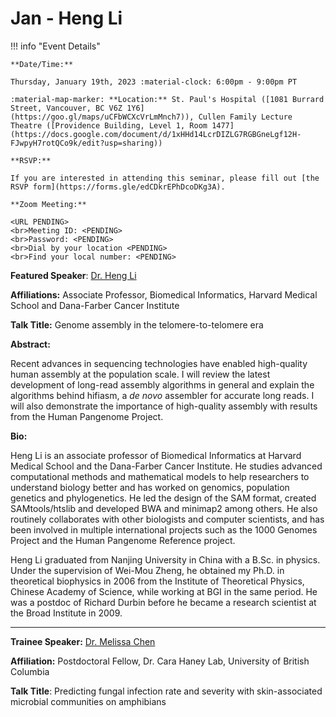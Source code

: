 # Jan - Heng Li

!!! info "Event Details"

    **Date/Time:**

    Thursday, January 19th, 2023 :material-clock: 6:00pm - 9:00pm PT

    :material-map-marker: **Location:** St. Paul's Hospital ([1081 Burrard Street, Vancouver, BC V6Z 1Y6](https://goo.gl/maps/uCFbWCXcVrLmMnch7)), Cullen Family Lecture Theatre ([Providence Building, Level 1, Room 1477](https://docs.google.com/document/d/1xHHd14LcrDIZLG7RGBGneLgf12H-FJwpyH7rotQCo9k/edit?usp=sharing))

    **RSVP:**
    
    If you are interested in attending this seminar, please fill out [the RSVP form](https://forms.gle/edCDkrEPhDcoDKg3A).

    **Zoom Meeting:**

    <URL PENDING>
    <br>Meeting ID: <PENDING>
    <br>Password: <PENDING>
    <br>Dial by your location <PENDING>
    <br>Find your local number: <PENDING>

**Featured Speaker**: [Dr. Heng Li](https://www.dfhcc.harvard.edu/insider/member-detail/member/heng-li-phd/)

**Affiliations:** Associate Professor, Biomedical Informatics, Harvard Medical School and Dana-Farber Cancer Institute

**Talk Title:** Genome assembly in the telomere-to-telomere era

**Abstract:**

Recent advances in sequencing technologies have enabled high-quality human assembly at the population scale. I will review the latest development of long-read assembly algorithms in general and explain the algorithms behind hifiasm, a _de novo_ assembler for accurate long reads. I will also demonstrate the importance of high-quality assembly with results from the Human Pangenome Project.

**Bio:**

Heng Li is an associate professor of Biomedical Informatics at Harvard Medical School and the Dana-Farber Cancer Institute. He studies advanced computational methods and mathematical models to help researchers to understand biology better and has worked on genomics, population genetics and phylogenetics. He led the design of the SAM format, created SAMtools/htslib and developed BWA and minimap2 among others. He also routinely collaborates with other biologists and computer scientists, and has been involved in multiple international projects such as the 1000 Genomes Project and the Human Pangenome Reference project.

Heng Li graduated from Nanjing University in China with a B.Sc. in physics. Under the supervision of Wei-Mou Zheng, he obtained my Ph.D. in theoretical biophysics in 2006 from the Institute of Theoretical Physics, Chinese Academy of Science, while working at BGI in the same period. He was a postdoc of Richard Durbin before he became a research scientist at the Broad Institute in 2009.

---

**Trainee Speaker:** [Dr. Melissa Chen](https://haneylab.com/lab-members/)

**Affiliation:** Postdoctoral Fellow, Dr. Cara Haney Lab, University of British Columbia

**Talk Title**: Predicting fungal infection rate and severity with skin-associated microbial communities on amphibians
